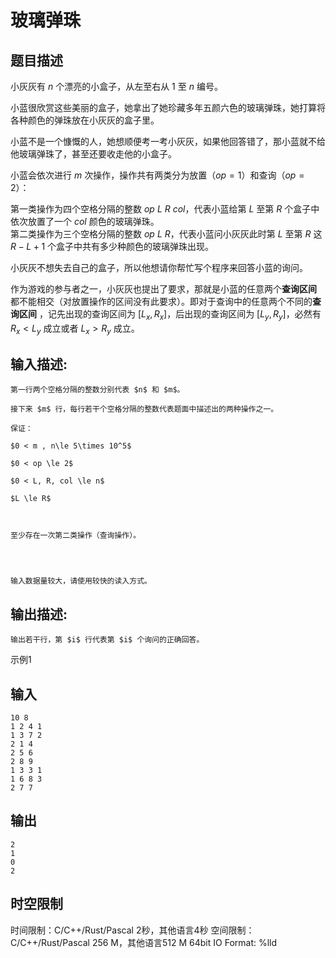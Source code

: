 # 玻璃弹珠

## 题目描述

小灰灰有 $n$ 个漂亮的小盒子，从左至右从 $1$ 至 $n$ 编号。  
  
小蓝很欣赏这些美丽的盒子，她拿出了她珍藏多年五颜六色的玻璃弹珠，她打算将各种颜色的弹珠放在小灰灰的盒子里。  
  
小蓝不是一个慷慨的人，她想顺便考一考小灰灰，如果他回答错了，那小蓝就不给他玻璃弹珠了，甚至还要收走他的小盒子。  
  
小蓝会依次进行 $m$ 次操作，操作共有两类分为放置（$op=1$）和查询（$op=2$）：  
  
第一类操作为四个空格分隔的整数 $op\ L\ R\ col$，代表小蓝给第 $L$ 至第 $R$ 个盒子中依次放置了一个 $col$ 颜色的玻璃弹珠。  
第二类操作为三个空格分隔的整数 $op\ L\ R$，代表小蓝问小灰灰此时第 $L$ 至第 $R$ 这 $R-L+1$ 个盒子中共有多少种颜色的玻璃弹珠出现。  
  
小灰灰不想失去自己的盒子，所以他想请你帮忙写个程序来回答小蓝的询问。  
  
作为游戏的参与者之一，小灰灰也提出了要求，那就是小蓝的任意两个**查询区间** 都不能相交（对放置操作的区间没有此要求）。即对于查询中的任意两个不同的**查询区间** ，记先出现的查询区间为 $[L_x, R_x]$，后出现的查询区间为 $[L_y,R_y]$，必然有 $R_x < L_y$ 成立或者 $L_x > R_y$ 成立。

## 输入描述:
    
    
    第一行两个空格分隔的整数分别代表 $n$ 和 $m$。  
      
    接下来 $m$ 行，每行若干个空格分隔的整数代表题面中描述出的两种操作之一。  
      
    保证：  
      
    $0 < m , n\le 5\times 10^5$   
      
    $0 < op \le 2$   
      
    $0 < L, R, col \le n$   
      
    $L \le R$   
      
    
    
    至少存在一次第二类操作（查询操作）。
    
      
    
    
    输入数据量较大，请使用较快的读入方式。  
    

## 输出描述:
    
    
    输出若干行，第 $i$ 行代表第 $i$ 个询问的正确回答。

示例1 

## 输入
    
    
    10 8
    1 2 4 1
    1 3 7 2
    2 1 4
    2 5 6
    2 8 9
    1 3 3 1
    1 6 8 3
    2 7 7

## 输出
    
    
    2
    1
    0
    2


## 时空限制

时间限制：C/C++/Rust/Pascal 2秒，其他语言4秒
空间限制：C/C++/Rust/Pascal 256 M，其他语言512 M
64bit IO Format: %lld